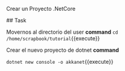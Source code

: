 Crear un Proyecto .NetCore

## Task

Movernos al directorio del user **command**
`cd /home/scrapbook/tutorial`{{execute}}


Crear el nuevo proyecto de dotnet **command**

`dotnet new console -o akkanet`{{execute}}


